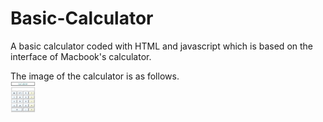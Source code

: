 # Basic-Calculator
A basic calculator coded with HTML and javascript which is based on the interface of Macbook's calculator.  

The image of the calculator is as follows.  
<img src="https://github.com/Melody-Lin/Basic-Calculator/blob/main/calculator_image.png" style="zoom:10%" />
